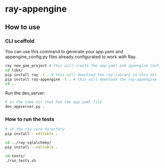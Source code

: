 
# ray-appengine

## How to use

### CLI scaffold
You can use this command to generate your app.yaml and appengine_config.py files already configurated
to work with Ray.

```bash
ray new_gae_project # this will create the app.yaml and appengine_config files and a dir called libs
cd libs/
pip install ray -t . # this will download the ray library in this dir
pip install ray-appengine -t . # this will download the ray-appengine library in this dir
cd ..
```

Run the dev_server:
```bash
# in the same dir that has the app.yaml file
dev_appserver.py .
```

### How to run the tests

```bash
# at the ray-core directory
pip install --editable .

cd ../ray-sqlalchemy/
pip install --editable .

cd tests/
./run_tests.sh
```
